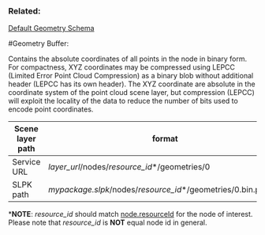 ### Related:


[Default Geometry Schema](defaultGeometrySchema.md)



#Geometry Buffer:

Contains the absolute coordinates of all points in the node in binary form. For compactness, XYZ coordinates may be compressed using LEPCC (Limited Error Point Cloud Compression) as a binary blob without additional header (LEPCC has its own header). The XYZ coordinate are absolute in the coordinate system of the point cloud scene layer, but compression (LEPCC) will exploit the locality of the data to reduce the number of bits used to encode point coordinates. 

|Scene layer path | format |Example|
|-----------------|--------|--------|
|Service URL|*layer_url*/nodes/*resource_id**/geometries/0 | http://my.service.com/SceneServer/layers/0/nodes/24/geometries/0 |
|SLPK path|*mypackage.slpk*/nodes/*resource_id**/geometries/0.bin.pccxyz | c:/my/path/layer.slpk/nodes/24/geometries/0 |

***NOTE**: *resource_id* should match [node.resourceId](./node.md) for the node of interest. Please note that *resource_id* is **NOT** equal node id in general.
 


